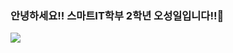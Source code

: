 ### 안녕하세요!! 스마트IT학부 2학년 오성일입니다!!👋

<img src="https://capsule-render.vercel.app/api?type=waving&color=auto&height=200&section=header&text=Sungil%20Github&fontSize=70&fontAlign=70&fontAlignY=40&font=GitHub" />

<!--
**sakeo12/sakeo12** is a ✨ _special_ ✨ repository because its `README.md` (this file) appears on your GitHub profile.

Here are some ideas to get you started:

- 🔭 I’m currently working on ...
- 🌱 I’m currently learning ...
- 👯 I’m looking to collaborate on ...
- 🤔 I’m looking for help with ...
- 💬 Ask me about ...
- 📫 How to reach me: ...
- 😄 Pronouns: ...
- ⚡ Fun fact: ...
-->



